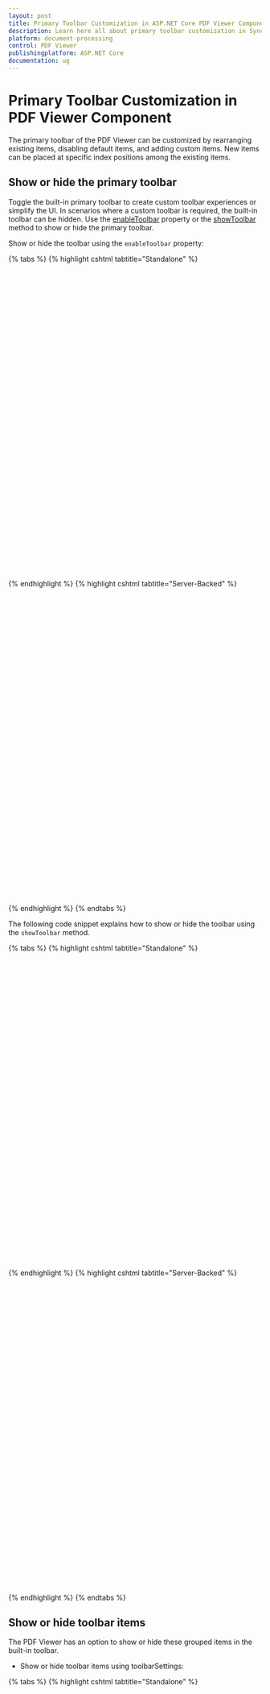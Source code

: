 ```yaml
---
layout: post
title: Primary Toolbar Customization in ASP.NET Core PDF Viewer Component | Syncfusion
description: Learn here all about primary toolbar customization in Syncfusion ASP.NET Core PDF Viewer component of Syncfusion Essential JS 2 and more.
platform: document-processing
control: PDF Viewer
publishingplatform: ASP.NET Core
documentation: ug
---
```


# Primary Toolbar Customization in PDF Viewer Component

The primary toolbar of the PDF Viewer can be customized by rearranging existing items, disabling default items, and adding custom items. New items can be placed at specific index positions among the existing items.

## Show or hide the primary toolbar

Toggle the built-in primary toolbar to create custom toolbar experiences or simplify the UI. In scenarios where a custom toolbar is required, the built-in toolbar can be hidden. Use the [enableToolbar](https://help.syncfusion.com/cr/aspnetcore-js2/syncfusion.ej2.pdfviewer.pdfviewer.html#Syncfusion_EJ2_PdfViewer_PdfViewer_EnableToolbar) property or the [showToolbar](https://ej2.syncfusion.com/javascript/documentation/api/pdfviewer/toolbar/#showtoolbar) method to show or hide the primary toolbar.

Show or hide the toolbar using the `enableToolbar` property:

{% tabs %}
{% highlight cshtml tabtitle="Standalone" %}

<div style="width:100%;height:600px">
    <ejs-pdfviewer id="pdfviewer"
                   documentPath="https://cdn.syncfusion.com/content/pdf/pdf-succinctly.pdf"
                   enableToolbar="true">
    </ejs-pdfviewer>
</div>

{% endhighlight %}
{% highlight cshtml tabtitle="Server-Backed" %}

<div style="width:100%;height:600px">
    <ejs-pdfviewer id="pdfviewer"
                   serviceUrl='/Index'
                   documentPath="https://cdn.syncfusion.com/content/pdf/pdf-succinctly.pdf"
                   enableToolbar="true">
    </ejs-pdfviewer>
</div>

{% endhighlight %}
{% endtabs %}

The following code snippet explains how to show or hide the toolbar using the `showToolbar` method.

{% tabs %}
{% highlight cshtml tabtitle="Standalone" %}

<div style="width:100%;height:600px">
    <ejs-pdfviewer id="pdfviewer"
                   style="height:600px"
                   documentPath="https://cdn.syncfusion.com/content/pdf/pdf-succinctly.pdf"
                   documentLoad="showToolbar">
    </ejs-pdfviewer>
</div>

<script>
    function showToolbar() {
        var pdfViewer = document.getElementById('pdfviewer').ej2_instances[0];
        pdfViewer.toolbar.showToolbar(false);
    }
</script>

{% endhighlight %}
{% highlight cshtml tabtitle="Server-Backed" %}

<div style="width:100%;height:600px">
    <ejs-pdfviewer id="pdfviewer"
                   style="height:600px"
                   serviceUrl="/api/PdfViewer"
                   documentPath="https://cdn.syncfusion.com/content/pdf/pdf-succinctly.pdf"
                   documentLoad="showToolbar">
    </ejs-pdfviewer>
</div>

<script>
    function showToolbar() {
        var pdfViewer = document.getElementById('pdfviewer').ej2_instances[0];
        pdfViewer.toolbar.showToolbar(false);
    }
</script>

{% endhighlight %}
{% endtabs %}

## Show or hide toolbar items

The PDF Viewer has an option to show or hide these grouped items in the built-in toolbar.

* Show or hide toolbar items using toolbarSettings:

{% tabs %}
{% highlight cshtml tabtitle="Standalone" %}

<div style="width:100%;height:600px">
    <ejs-pdfviewer id="pdfviewer"
                   style="height:600px"
                   documentPath="https://cdn.syncfusion.com/content/pdf/pdf-succinctly.pdf"
                   enableToolbar="true"
                   toolbarSettings="@(new Syncfusion.EJ2.PdfViewer.PdfViewerToolbarSettings  { ShowTooltip = true, ToolbarItems = "OpenOption"  })">
    </ejs-pdfviewer>
</div>

{% endhighlight %}
{% highlight cshtml tabtitle="Server-Backed" %}

<div style="width:100%;height:600px">
    <ejs-pdfviewer id="pdfviewer"
                   style="height:600px"
                   serviceUrl="/api/PdfViewer"
                   documentPath="https://cdn.syncfusion.com/content/pdf/pdf-succinctly.pdf"
                   enableToolbar="true"
                   toolbarSettings="@(new Syncfusion.EJ2.PdfViewer.PdfViewerToolbarSettings { ShowTooltip = true, ToolbarItems = "OpenOption"  })">
    </ejs-pdfviewer>
</div>

{% endhighlight %}
{% endtabs %}

* Show or hide toolbar items using showToolbarItem:

{% tabs %}
{% highlight cshtml tabtitle="Standalone" %}

<div style="width:100%;height:600px">
    <ejs-pdfviewer id="pdfviewer"
                   style="height:600px"
                   documentPath="https://cdn.syncfusion.com/content/pdf/pdf-succinctly.pdf"
                   documentLoad="showToolbar">
    </ejs-pdfviewer>
</div>

<script>
    function showToolbar() {
        var pdfViewer = document.getElementById('pdfviewer').ej2_instances[0];
        pdfViewer.toolbar.showToolbarItem(new Array("DownloadOption"), true);
    }
</script>

{% endhighlight %}
{% highlight cshtml tabtitle="Server-Backed" %}

<div style="width:100%;height:600px">
    <ejs-pdfviewer id="pdfviewer"
                   style="height:600px"
                   serviceUrl="/api/PdfViewer"
                   documentPath="https://cdn.syncfusion.com/content/pdf/pdf-succinctly.pdf"
                   documentLoad="showToolbar">
    </ejs-pdfviewer>
</div>

<script>
    function showToolbar() {
        var pdfViewer = document.getElementById('pdfviewer').ej2_instances[0];
        pdfViewer.toolbar.showToolbarItem(new Array("DownloadOption"), true);
    }
</script>

{% endhighlight %}
{% endtabs %}

## Customize the built-in toolbar

The PDF Viewer allows you to customize (add, show, hide, enable, and disable) existing items in the toolbar.

- Add: Define new items using **CustomToolbarItemModel** and include them with existing items via the [**ToolbarSettings**](https://help.syncfusion.com/cr/aspnetcore-js2/Syncfusion.EJ2.PdfViewer.PdfViewerToolbarSettings.html) property. Handle clicks in the toolbarClick event.

- Show/Hide: Show or hide existing items using the [**ToolbarSettings**](https://help.syncfusion.com/cr/aspnetcore-js2/Syncfusion.EJ2.PdfViewer.PdfViewerToolbarSettings.html) property. Predefined toolbar items are available via [`ToolbarItem`](https://help.syncfusion.com/cr/aspnetcore-js2/Syncfusion.EJ2.PdfViewer.PdfViewerToolbarSettings.html#Syncfusion_EJ2_PdfViewer_PdfViewerToolbarSettings_ToolbarItems).

- Enable/Disable: Toolbar items can be enabled or disabled using enableToolbarItem.

{% tabs %}
{% highlight html tabtitle="Standalone" %}

@page "{handler?}"
@model IndexModel
@{
    ViewData["Title"] = "Home page";
}

<div>
    <ejs-pdfviewer id="pdfviewer"
                   style="width:1350px;height:100%"
                   documentPath="https://cdn.syncfusion.com/content/pdf/pdf-succinctly.pdf"
                   resourceUrl='https://cdn.syncfusion.com/ej2/29.1.35/dist/ej2-pdfviewer-lib'
                   toolbarClick="toolbarClick">
    </ejs-pdfviewer>
</div>

<script type="text/javascript">
    window.onload = function () {
        var pdfViewer = document.getElementById('pdfviewer').ej2_instances[0];
        var toolItem1 = {
            prefixIcon: 'e-icons e-paste',
            id: 'print',
            tooltipText: 'Custom toolbar item',
            align: 'left'
        };
        var toolItem2 = {
            id: 'download',
            text: 'Save',
            tooltipText: 'Custom toolbar item',
            align: 'right'
        };
        var LanguageList = ['Typescript', 'Javascript', 'Angular', 'C#', 'C', 'Python'];
        var toolItem3 = {
            type: 'Input',
            tooltipText: 'Language List',
            cssClass: 'percentage',
            align: 'Left',
            id: 'dropdown',
            template: new ej.dropdowns.ComboBox({ width: 100, value: 'TypeScript', dataSource: LanguageList, popupWidth: 85, showClearButton: false, readonly: false })
        };
        var toolItem4 = {
            type: 'Input',
            tooltipText: 'Text',
            align: 'Right',
            cssClass: 'find',
            id: 'textbox',
            template: new ej.inputs.TextBox({ width: 125, placeholder: 'Type Here', created: onCreate })
        };
        pdfViewer.toolbarSettings = {
            showTooltip: true,
            toolbarItems: [toolItem1, toolItem2, 'OpenOption', 'PageNavigationTool', 'MagnificationTool', toolItem3, 'PanTool', 'SelectionTool', 'SearchOption', 'PrintOption', 'DownloadOption', 'UndoRedoTool', 'AnnotationEditTool', 'FormDesignerEditTool', toolItem4, 'CommentTool', 'SubmitForm']
        };
        function onCreate() {
            this.addIcon('prepend', 'e-icons e-search');
        }
    }

    // Define the toolbarClick event handler
    function toolbarClick(args) {
        var pdfViewer = document.getElementById('pdfviewer').ej2_instances[0];

        if (args.item && args.item.id === 'print') {
            pdfViewer.printModule.print();
        } else if (args.item && args.item.id === 'download') {
            pdfViewer.download();
        }
    }

</script>

{% endhighlight %}
{% highlight html tabtitle="Server-Backed" %}

@page "{handler?}"
@model IndexModel
@using Syncfusion.EJ2.PdfViewer
@using Newtonsoft.Json
@{
    ViewData["Title"] = "Home page";
    CustomToolbarItems customToolbarItems = new CustomToolbarItems();
    var toolItem1 = new { id = "submit_form", text = "Submit Form", tooltipText = "Custom toolbar item", align = "Center", cssClass = "custom_button" };
    customToolbarItems.ToolbarItems = new List<object> { toolItem1, "OpenOption", "PageNavigationTool", "MagnificationTool", "PanTool", "SelectionTool", "SearchOption", "PrintOption", "DownloadOption", "UndoRedoTool", "AnnotationEditTool", "FormDesignerEditTool", "CommentTool" };
    PdfViewerToolbarSettings toolbarSettings = new PdfViewerToolbarSettings()
            {
                ShowTooltip = true,
                ToolbarItems = customToolbarItems.ToolbarItems
            };
}

<div>
    <ejs-pdfviewer id="pdfviewer" style="height:600px"
                   serviceUrl="/Index"
                   documentPath="https://cdn.syncfusion.com/content/pdf/form-designer.pdf"
                   toolbarClick="toolbarClick"
                   ToolbarSettings="toolbarSettings">
    </ejs-pdfviewer>
</div>

<script>
    function toolbarClick(args) {
         var viewer = document.getElementById('pdfviewer').ej2_instances[0];
         if (args.item && args.item.id === 'submit_form') {
             alert('Custom button clicked!');
         }
     }
</script>

<style>
    .custom_button {
        height: 100% !important;
    }
</style>


{% endhighlight %}
{% endtabs %}

N> Default toolbar items: ['OpenOption', 'PageNavigationTool','MagnificationTool', 'PanTool', 'SelectionTool', 'SearchOption', 'PrintOption', 'DownloadOption','UndoRedoTool', 'AnnotationEditTool', 'FormDesignerEditTool', 'CommentTool', 'SubmitForm']

### Align property

The Align property specifies the alignment of a toolbar item within the toolbar.

`Left`: Aligns the item to the left side of the toolbar.
`Right`: Aligns the item to the right side of the toolbar.

### Tooltip property

The Tooltip property sets the tooltip text for a toolbar item. Tooltips provide additional information when a user hovers over the item.

### CssClass property

The CssClass property applies custom CSS classes to a toolbar item for custom styling.

### Prefix property

The Prefix property sets the CSS class or icon added as a prefix to the existing content of the toolbar item.

### ID property

The Id property of a CustomToolbarItemModel uniquely identifies a toolbar item and is required for customization.

When defining or customizing toolbar items, assign a specific and descriptive Id to each item.
These properties are commonly used when defining custom toolbar items with the CustomToolbarItemModel in the context of the Syncfusion PDF Viewer. When configuring the toolbar using the ToolbarSettings property, you can include these properties to customize the appearance and behavior of each toolbar item.

N> When customizing toolbar items, you have the flexibility to include either icons or text based on your design preference.

[View sample in GitHub](https://github.com/SyncfusionExamples/asp-core-pdf-viewer-examples/tree/master/How%20to/Customize%20existing%20toolbar)
